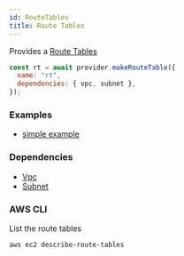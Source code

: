 ```yaml
---
id: RouteTables
title: Route Tables
---
```


Provides a [Route Tables](https://docs.aws.amazon.com/vpc/latest/userguide/VPC_Route_Tables.html)

```js
const rt = await provider.makeRouteTable({
  name: "rt",
  dependencies: { vpc, subnet },
});
```

### Examples

- [simple example](https://github.com/FredericHeem/grucloud/blob/master/examples/aws/ec2-vpc/iac.js)

### Dependencies

- [Vpc](./Vpc)
- [Subnet](./Subnet)

### AWS CLI

List the route tables

```
aws ec2 describe-route-tables
```
